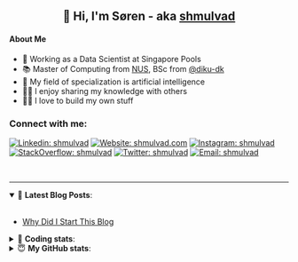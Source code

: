 <h2 align="center">
	👋 Hi, I'm Søren - aka <a href="https://shmulvad.com">shmulvad</a>
</h2>

#### About Me
- 🤖 Working as a Data Scientist at Singapore Pools
- 📚 Master of Computing from [NUS], BSc from [@diku-dk]
- 🧠 My field of specialization is artificial intelligence
- 👨‍🏫 I enjoy sharing my knowledge with others
- 👨‍💻 I love to build my own stuff

### Connect with me:

[![Linkedin: shmulvad](https://img.shields.io/badge/shmulvad-blue?style=flat&logo=Linkedin&logoColor=white)][linkedin]
[![Website: shmulvad.com](https://img.shields.io/badge/shmulvad.com-47CCCC?&style=flat&logo=Google-Chrome&logoColor=white)][website]
[![Instagram: shmulvad](https://img.shields.io/badge/-@shmulvad-purple?style=flat&logo=Instagram&logoColor=white)][instagram]
[![StackOverflow: shmulvad](https://img.shields.io/badge/shmulvad-FE7A16?style=flat&logo=stack-overflow&logoColor=white)][stackOverflow]
[![Twitter: shmulvad](https://img.shields.io/badge/@shmulvad-1ca0f1?style=flat&logo=twitter&logoColor=white)][twitter]
[![Email: shmulvad](https://img.shields.io/badge/shmulvad-D14836?style=flat&logo=gmail&logoColor=white)][mail]

<br />

---

<details open>
 <summary>📕 <b>Latest Blog Posts</b>: </summary>

<br>

<!-- BLOG-POST-LIST:START -->
- [Why Did I Start This Blog](https://shmulvad.com/blog/why-did-start-this-blog)
<!-- BLOG-POST-LIST:END -->

</details>

<!-- --- -->

<details>
 <summary>🤖 <b>Coding stats</b>: </summary>

<br>

NOTE: Doesn't track coding at work or work done in environments such as Jupyter Notebooks.

<!--START_SECTION:waka-->
![Code Time](http://img.shields.io/badge/Code%20Time-2%2C014%20hrs%2032%20mins-blue)

**I'm a Night 🦉** 

```text
🌞 Morning                512 commits         ██░░░░░░░░░░░░░░░░░░░░░░░   08.86 % 
🌆 Daytime                1510 commits        ███████░░░░░░░░░░░░░░░░░░   26.12 % 
🌃 Evening                2443 commits        ███████████░░░░░░░░░░░░░░   42.26 % 
🌙 Night                  1316 commits        ██████░░░░░░░░░░░░░░░░░░░   22.76 % 
```


📊 **This Week I Spent My Time On** 

```text
💬 Programming Languages: 
Python                   8 hrs 45 mins       ██████████░░░░░░░░░░░░░░░   40.99 % 
HTML                     6 hrs 40 mins       ████████░░░░░░░░░░░░░░░░░   31.19 % 
JavaScript               2 hrs 51 mins       ███░░░░░░░░░░░░░░░░░░░░░░   13.36 % 
CSS                      2 hrs 5 mins        ██░░░░░░░░░░░░░░░░░░░░░░░   09.77 % 
Other                    49 mins             █░░░░░░░░░░░░░░░░░░░░░░░░   03.89 % 

🔥 Editors: 
VS Code                  20 hrs 33 mins      ████████████████████████░   96.13 % 
Zsh                      49 mins             █░░░░░░░░░░░░░░░░░░░░░░░░   03.87 % 

🐱‍💻 Projects: 
overvaagning-admin       20 hrs 57 mins      ████████████████████████░   97.98 % 
Unknown Project          10 mins             ░░░░░░░░░░░░░░░░░░░░░░░░░   00.82 % 
AdminLTE-3.2.0 2         6 mins              ░░░░░░░░░░░░░░░░░░░░░░░░░   00.50 % 
hit-locator              5 mins              ░░░░░░░░░░░░░░░░░░░░░░░░░   00.40 % 
Terminal                 3 mins              ░░░░░░░░░░░░░░░░░░░░░░░░░   00.30 % 
```


 Last Updated on 13/07/2023 18:43:50 UTC
<!--END_SECTION:waka-->

</details>

<!-- --- -->

<details>
 <summary>😇 <b>My GitHub stats</b>: </summary>

<br>

<img align="left" alt="shmulvad's Github Stats" src="https://github-readme-stats.vercel.app/api?username=shmulvad&show_icons=true&hide_border=true" />

</details>



[website]: https://shmulvad.com
[twitter]: https://twitter.com/shmulvad
[linkedin]: https://linkedin.com/in/shmulvad
[instagram]: https://instagram.com/shmulvad
[stackOverflow]: https://stackoverflow.com/users/9248793/shmulvad
[mail]: mailto:shmulvad@gmail.com
[@diku-dk]: https://github.com/diku-dk
[github]: https://github.com/shmulvad
[NUS]: https://www.nus.edu.sg